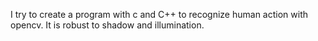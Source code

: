 I try to create a program with c and C++ to recognize human action with opencv. It is robust to shadow and illumination.